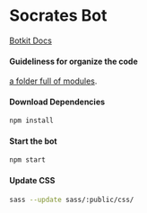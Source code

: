 # Socrates Bot

[Botkit Docs](https://botkit.ai/docs/v4)

#### Guideliness for organize the code

[a folder full of modules](https://botkit.ai/docs/v4/core.html#organize-your-bot-code). 

#### Download Dependencies

```bash
npm install
```


#### Start the bot

```bash
npm start
```

#### Update CSS

```bash
sass --update sass/:public/css/
```

